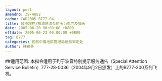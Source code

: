 ```yaml
---
layout: post
amendno: 39-4882
cadno: CAD2005-B777-04
title: 替换超控/放油燃油泵的压力电门及插头
date: 2005-06-20 00:00:00 +0800
effdate: 2005-06-23 00:00:00 +0800
tag: B777
categories: 民航中南地区管理局适航审定处
author: 钟颖芬
---
```


##适用范围:
本指令适用于列于波音特别提示服务通告（Special Attention Service Bulletin）777-28-0036（2004年9月2日颁发）上的B777-200系列飞机。

